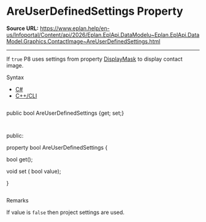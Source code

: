 # AreUserDefinedSettings Property

**Source URL:** https://www.eplan.help/en-us/Infoportal/Content/api/2026/Eplan.EplApi.DataModelu~Eplan.EplApi.DataModel.Graphics.ContactImage~AreUserDefinedSettings.html

---

If `true` P8 uses settings from property [DisplayMask](Eplan.EplApi.DataModelu~Eplan.EplApi.DataModel.Graphics.ContactImage~DisplayMask.html) to display contact image.

Syntax

- [C#](#i-syntax-CS)
- [C++/CLI](#i-syntax-CPP2005)

```
```
public bool AreUserDefinedSettings {get; set;}
```
```

```
```
public:

property bool AreUserDefinedSettings {

   bool get();

   void set (    bool value);

}
```
```

Remarks

If value is `false` then project settings are used.
